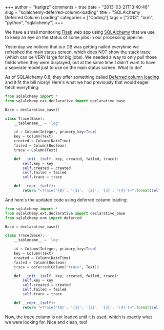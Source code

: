 +++
author = "karlgrz"
comments = true
date = "2013-03-21T13:40:46"
slug = "sqlalchemy-deferred-column-loading"
title = "SQLAlchemy Deferred Column Loading"
categories = ["Coding"]
tags = ["2013", "orm", "python", "sqlalchemy"]
+++

We have a small monitoring [Flask](http://flask.pocoo.org/) web app using [SQLAlchemy](http://www.sqlalchemy.org/) that we use to keep an eye on the status of some jobs in our processing pipeline.

Yesterday we noticed that our DB was getting nailed everytime we refreshed the main status screen, which does NOT show the stack trace (which can be VERY large for big jobs). We needed a way to only pull those fields when they were displayed, but at the same time I didn't want to have a seperate model just to use on the main status screen. What to do?

As of SQLAlchemy 0.8, they offer something called [Deferred column loading](http://docs.sqlalchemy.org/en/latest/orm/mapper_config.html#deferred-column-loading) and it fit the bill nicely! Here's what we had previously that would eager fetch everything:

``` python
from sqlalchemy import *
from sqlalchemy.ext.declarative import declarative_base

Base = declarative_base()

class Trace(Base):
	__tablename__ = 'log'

	id = Column(Integer, primary_key=True)
	key = Column(Text)
	created = Column(DateTime)
	failed = Column(Boolean)
	trace = Column(Text)

	def __init__(self, key, created, failed, trace):
		self.key = key
		self.created = created
		self.failed = failed
		self.trace = trace

	def __repr__(self):
		return "<Trace('{0}', '{1}', '{2}', '{3}', '{4}')>".format(self.id, self.key, self.created, self.failed, self.trace)
```

And here's the updated code using deferred column loading:

``` python
from sqlalchemy import *
from sqlalchemy.ext.declarative import declarative_base
from sqlalchemy.orm import deferred

Base = declarative_base()

class Trace(Base):
	__tablename__ = 'log'

	id = Column(Integer, primary_key=True)
	key = Column(Text)
	created = Column(DateTime)
	failed = Column(Boolean)
	trace = deferred(Column("trace", Text))

	def __init__(self, key, created, failed, trace):
		self.key = key
		self.created = created
		self.failed = failed
		self.trace = trace

	def __repr__(self):
		return "<Trace('{0}', '{1}', '{2}', '{3}', '{4}')>".format(self.id, self.key, self.created, self.failed, self.trace)
```

Now, the trace column is not loaded until it is used, which is exactly what we were looking for. Nice and clean, too!
